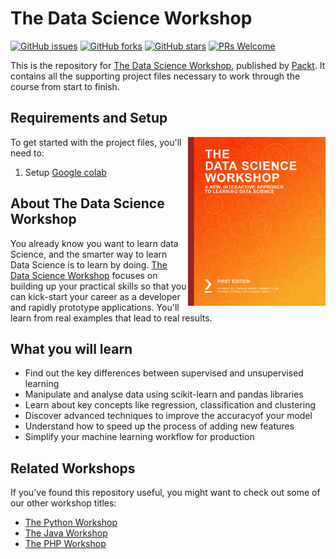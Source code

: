 # The Data Science Workshop
[![GitHub issues](https://img.shields.io/github/issues/PacktWorkshops/The-Data-Science-Workshop.svg)](https://github.com/PacktWorkshops/The-Data-Science-Workshop/issues)
[![GitHub forks](https://img.shields.io/github/forks/PacktWorkshops/The-Data-Science-Workshop.svg)](https://github.com/PacktWorkshops/The-Data-Science-Workshop/network)
[![GitHub stars](https://img.shields.io/github/stars/PacktWorkshops/The-Data-Science-Workshop.svg)](https://github.com/PacktWorkshops/The-Data-Science-Workshop/stargazers)
[![PRs Welcome](https://img.shields.io/badge/PRs-welcome-brightgreen.svg)](https://github.com/PacktWorkshops/The-Data-Science-Workshop/pulls)

This is the repository for [The Data Science Workshop](https://courses.packtpub.com/courses/data-science?utm_source=github&utm_medium=repository&utm_campaign=9781838981266&utm_term=Data%20Science&utm_content=The%20Data%20Science%20Workshop), published by [Packt](https://www.packtpub.com/?utm_source=github). It contains all the supporting project files necessary to work through the course from start to finish.

## Requirements and Setup
<a href="https://courses.packtpub.com/courses/data-science?utm_source=github&utm_medium=repository&utm_campaign=9781838981266&utm_term=Data%20Science&utm_content=The%20Data%20Science%20Workshop"><img src="https://github.com/PacktWorkshops/Workshop-Covers/blob/master/The%20Data%20Science%20Workshop.png" alt="The Data Science Workshop" height="270px" width="220px" align="right" this.target="_blank"></a>

To get started with the project files, you'll need to:
1. Setup [Google colab](https://colab.research.google.com/notebooks/intro.ipynb)

## About The Data Science Workshop
You already know you want to learn data Science, and the smarter way to learn Data Science is to learn by doing. [The Data Science Workshop](https://courses.packtpub.com/courses/data-science?utm_source=github&utm_medium=repository&utm_campaign=9781838981266&utm_term=Data%20Science&utm_content=The%20Data%20Science%20Workshop) focuses on building up your practical skills so that you can kick-start your career as a developer and rapidly prototype applications. You'll learn from real examples that lead to real results.

## What you will learn
* Find out the key differences between supervised and unsupervised learning 
* Manipulate and analyse data using scikit-learn and pandas libraries 
* Learn about key concepts like regression, classification and clustering 
* Discover advanced techniques to improve the accuracyof your model 
* Understand how to speed up the process of adding new features 
* Simplify your machine learning workflow for production  

## Related Workshops
If you've found this repository useful, you might want to check out some of our other workshop titles:
* [The Python Workshop](https://courses.packtpub.com/courses/python?utm_source=github&utm_medium=repository&utm_campaign=9781839218859&utm_term=Python&utm_content=The%20Python%20Workshop)
* [The Java Workshop](https://courses.packtpub.com/courses/java?utm_source=github&utm_medium=repository&utm_campaign=9781838986698&utm_term=Java&utm_content=The%20Java%20Workshop)
* [The PHP Workshop](https://courses.packtpub.com/courses/php?utm_source=github&utm_medium=repository&utm_campaign=9781838648916&utm_term=PHP&utm_content=The%20PHP%20Workshop)


